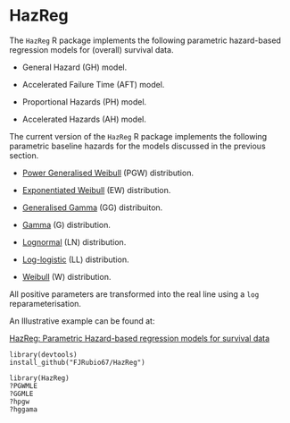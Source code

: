 # HazReg

The `HazReg` R package implements the following parametric hazard-based regression models for (overall) survival data.

- General Hazard (GH) model.

- Accelerated Failure Time (AFT) model.

- Proportional Hazards (PH) model.

- Accelerated Hazards (AH) model.

The current version of the `HazReg` R package implements the following parametric baseline hazards for the models discussed in the previous section.

- [Power Generalised Weibull](http://rpubs.com/FJRubio/PGW) (PGW) distribution.

- [Exponentiated Weibull](http://rpubs.com/FJRubio/EWD) (EW) distribution.

- [Generalised Gamma](http://rpubs.com/FJRubio/GG) (GG) distribuiton.

- [Gamma](https://en.wikipedia.org/wiki/Gamma_distribution) (G) distribution.

- [Lognormal](https://en.wikipedia.org/wiki/Log-normal_distribution) (LN) distribution.

- [Log-logistic](https://en.wikipedia.org/wiki/Log-logistic_distribution) (LL) distribution.

- [Weibull](https://en.wikipedia.org/wiki/Weibull_distribution) (W) distribution. 

All positive parameters are transformed into the real line using a `log` reparameterisation.

An Illustrative example can be found at:

[HazReg: Parametric Hazard-based regression models for survival data](https://rpubs.com/FJRubio/HazReg)

```
library(devtools)
install_github("FJRubio67/HazReg")

library(HazReg)
?PGWMLE
?GGMLE
?hpgw
?hggama
```

